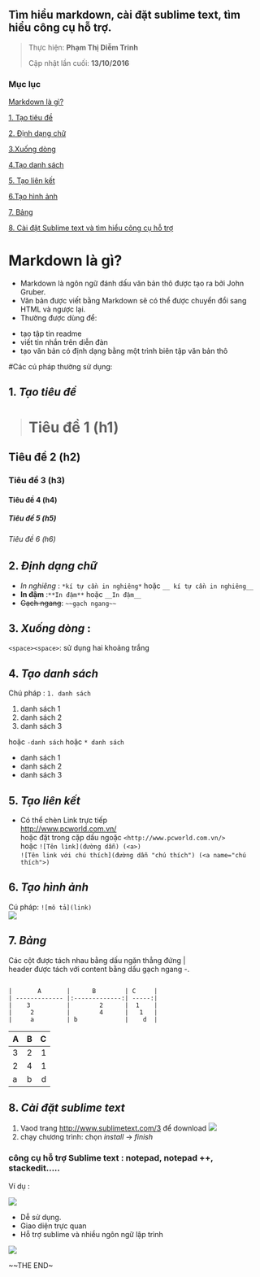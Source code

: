 ## Tìm hiểu markdown, cài đặt sublime text, tìm hiểu công cụ hỗ trợ.

> 
> Thực hiện: **Phạm Thị Diễm Trinh**
> 
> Cập nhật lần cuối: **13/10/2016**

### Mục lục

[Markdown là gì?](#markdown)

[1. Tạo tiêu đề](#tieude)

[2. Định dạng chữ](#dinhdang)

[3.Xuống dòng](#xuongdong)

[4.Tạo danh sách](#danhsach)

[5. Tạo  liên kết](#lienket)

[6.Tạo hình ảnh](#hinhanh)

[7. Bảng](#bang)

[8. Cài đặt Sublime text và tìm hiểu công cụ hỗ trợ](#caidat)

<a name="markdown"></a>
#  Markdown là gì?
- Markdown là ngôn ngữ đánh dấu văn bản thô được tạo ra bởi John Gruber. 
- Văn bản được viết bằng Markdown sẽ có thể được chuyển đổi sang HTML và ngược lại.
- Thường được dùng để:
 * tạo tập tin readme
 * viết tin nhắn trên diễn đàn
 * tạo văn bản có định dạng bằng một trình biên tập văn bản thô    
 
#Các cú pháp thường sử dụng:  

<a name="tieude"></a>
## 1. *Tạo tiêu đề*
> # Tiêu đề 1 (h1)  
## Tiêu đề 2 (h2)  
### Tiêu đề 3 (h3)  
#### Tiêu đề 4 (h4)  
##### Tiêu đề 5 (h5)  
###### Tiêu đề 6 (h6)

<a name="dinhdang"></a>
## 2. *Định dạng chữ*
* *In nghiêng* : `*kí tự cần in nghiêng*` hoặc  `__ kí tự cần in nghiêng__`  
* **In đậm** :`**In đậm**` hoặc `__In đậm__`  
* ~~Gạch ngang~~: `~~gạch ngang~~`  

<a name="xuongdong"></a>
## 3. *Xuống dòng* :  
`<space><space>`: sử dụng hai khoảng trắng

<a name="danhsach"></a>
## 4. *Tạo danh sách*  
Chú pháp : `1. danh sách `

1. danh sách 1
2. danh sách 2
3. danh sách 3

hoặc `-danh sách` hoặc `* danh sách`
- danh sách 1
- danh sách 2
- danh sách 3

<a name="lienket"></a>
## 5. *Tạo liên kết*
- Có thể chèn Link trực tiếp  
http://www.pcworld.com.vn/  
hoặc đặt trong cặp dấu ngoặc
`<http://www.pcworld.com.vn/>`  
hoặc
`![Tên link](đường dẫn) (<a>)`    
`![Tên link với chú thích](đường dẫn "chú thích") (<a name="chú thích">)`    

<a name="hinhanh"></a>
## 6. *Tạo hình ảnh*  
Cú pháp: `![mô tả](link)`  
![](http://tophinhanhdep.net/wp-content/uploads/2016/01/anh-troll-facebook-14.jpg)

<a name="bang"></a>
##  7. *Bảng*
 Các cột được tách nhau bằng dấu ngăn thẳng đứng |   
 header được tách với content bằng dấu gạch ngang -.
  ~~~
  
|       A       |      B        | C     |
| ------------- |:-------------:| -----:|
|    3          |        2      |  1    |
|     2         |        4      |   1   |
|     a         | b             |    d  |
~~~
|       A       |      B        | C     |
| ------------- |:-------------:| -----:|
|    3          |        2      |  1    |
|     2         |        4      |   1   |
|     a         | b             |    d  |

<a name="caidat"></a>
## 8. *Cài đặt sublime text*
 1. Vaod trang http://www.sublimetext.com/3 để download
![](http://www.guidingtech.com/assets/postimages/2014/01/Download-Sublime-Text-2.png)
 2. chạy chương trình: chọn *install* -> *finish*
 
 ### công cụ hỗ trợ Sublime text : notepad, notepad ++, stackedit.....
 
 Ví dụ :
 
 ![](https://duyanhweb.com/wp-content/uploads/notepad-la-gi-.jpg)
 
 - Dễ sử dụng.
 - Giao diện trực quan
 - Hỗ trợ sublime và nhiều ngôn ngữ lập trình
 
 ![](http://mualinhkien.vn/profiles/mualinhkienvn/uploads/attach/thumbnail/1456581382_cfree.jpg)
 
 ~~THE END~
 
